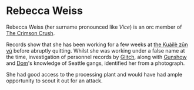 # Rebecca Weiss

Rebecca Weiss (her surname pronounced like _Vice_) is an orc member of [The Crimson Crush].

Records show that she has been working for a few weeks at [the Kuàilè zūn yú] before abruptly quitting.
Whilst she was working under a false name at the time, investigation of personnel records by [Glitch], along with [Gunshow] and [Dom]'s knowledge of Seattle gangs, identified her from a photograph.

She had good access to the processing plant and would have had ample opportunity to scout it out for an attack.

[The Crimson Crush]: ../Organisations/TheCrimsonCrush.md
[the Kuàilè zūn yú]: ../Locations/SoyProcessingPlant.md
[Glitch]: ../PCs/Glitch.md
[Gunshow]: ../PCs/Gunshow.md
[Dom]: ../PCs/Dom.md